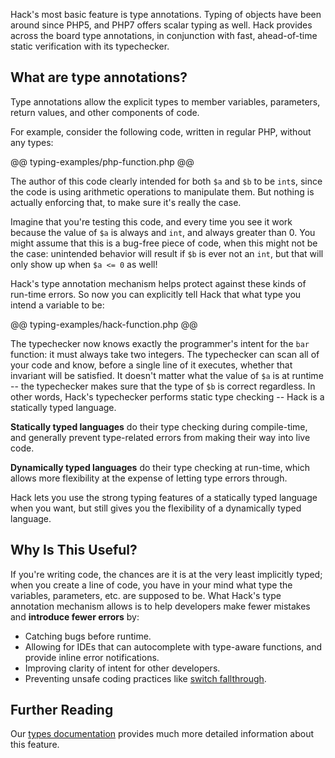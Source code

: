 Hack's most basic feature is type annotations. Typing of objects have been around since PHP5, and PHP7 offers scalar typing as well. Hack provides across the board type annotations, in conjunction with fast, ahead-of-time static verification with its typechecker.

## What are type annotations?

Type annotations allow the explicit types to member variables, parameters, return values, and other components of code.

For example, consider the following code, written in regular PHP, without any types:

@@ typing-examples/php-function.php @@

The author of this code clearly intended for both `$a` and `$b` to be `int`s, since the code is using arithmetic operations to manipulate them. But nothing is actually enforcing that, to make sure it's really the case.

Imagine that you're testing this code, and every time you see it work because the value of `$a` is always and `int`, and always greater than 0. You might assume that this is a bug-free piece of code, when this might not be the case: unintended behavior will result if `$b` is ever not an `int`, but that will only show up when `$a <= 0` as well!

Hack's type annotation mechanism helps protect against these kinds of run-time errors. So now you can explicitly tell Hack that what type you intend a variable to be:

@@ typing-examples/hack-function.php @@

The typechecker now knows exactly the programmer's intent for the `bar` function: it must always take two integers. The typechecker can scan all of your code and know, before a single line of it executes, whether that invariant will be satisfied. It doesn't matter what the value of `$a` is at runtime -- the typechecker makes sure that the type of `$b` is correct regardless. In other words, Hack's typechecker performs static type checking -- Hack is a statically typed language.

**Statically typed languages** do their type checking during compile-time, and generally prevent type-related errors from making their way into live code.

**Dynamically typed languages** do their type checking at run-time, which allows more flexibility at the expense of letting type errors through.

Hack lets you use the strong typing features of a statically typed language when you want, but still gives you the flexibility of a dynamically typed language.

## Why Is This Useful?

If you're writing code, the chances are it is at the very least implicitly typed; when you create a line of code, you have in your mind what type the variables, parameters, etc. are supposed to be. What Hack's type annotation mechanism allows is to help developers make fewer mistakes and **introduce fewer errors** by:

* Catching bugs before runtime.
* Allowing for IDEs that can autocomplete with type-aware functions, and provide inline error notifications.
* Improving clarity of intent for other developers.
* Preventing unsafe coding practices like [switch fallthrough](/hack/types/advanced-rules#fallthrough).

## Further Reading

Our [types documentation](/hack/types/introduction) provides much more detailed information about this feature.

